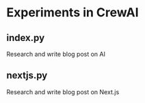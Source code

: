 # Experiments in CrewAI

## index.py
Research and write blog post on AI

## nextjs.py
Research and write blog post on Next.js
